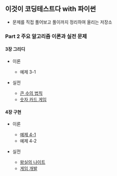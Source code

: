 ## 이것이 코딩테스트다 with 파이썬
* 문제를 직접 풀어보고 풀이까지 정리하여 올리는 저장소

### Part 2 주요 알고리즘 이론과 실전 문제
#### 3장 그리디 
* 이론 
  * 예제 3-1
  
* 실전
  * [큰 수의 법칙](https://github.com/OstenHun/Python-for-coding-test/blob/main/%EA%B7%B8%EB%A6%AC%EB%94%94/%ED%81%B0%20%EC%88%98%EC%9D%98%20%EB%B2%95%EC%B9%99.py)
  * [숫자 카드 게임](https://github.com/OstenHun/Python-for-coding-test/blob/e678b2df4abfcb267d576aefde8c68c427fd166d/%EA%B7%B8%EB%A6%AC%EB%94%94/%EC%88%AB%EC%9E%90%20%EC%B9%B4%EB%93%9C%20%EA%B2%8C%EC%9E%84.py)
  
#### 4장 구현
* 이론
  * [예제 4-1](https://github.com/OstenHun/Python-for-coding-test/blob/3ccf06a3418c0f0bc502d07580e6a5863a49193e/%EA%B5%AC%ED%98%84/%EC%98%88%EC%A0%9C%204-1.py)
  * 예제 4-2

* 실전
  * [왕실의 나이트](https://github.com/OstenHun/Python-for-coding-test/blob/1e41168f5d53edad631bdbbcca26376e947cf12c/%EA%B5%AC%ED%98%84/%EC%99%95%EC%8B%A4%EC%9D%98%20%EB%82%98%EC%9D%B4%ED%8A%B8.py)
  * [게임 개발](https://github.com/OstenHun/Python-for-coding-test/blob/7bc6c9f5babbf7f104646da974c6119cf20ac7e2/%EA%B5%AC%ED%98%84/%EA%B2%8C%EC%9E%84%20%EA%B0%9C%EB%B0%9C.py)
